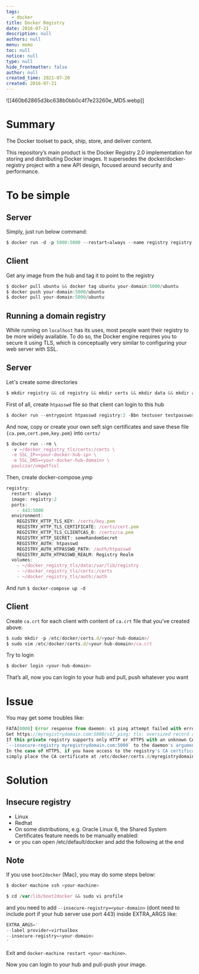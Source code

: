 ```yaml
---
tags: 
  - docker
title: Docker Registry
date: 2016-07-21
description: null
authors: null
menu: memo
toc: null
notice: null
type: null
hide_frontmatter: false
author: null
created_time: 2021-07-20
created: 2016-07-21
---
```


![[460b62865d3bc638b0bb0c4f7e23260e_MD5.webp]]


# Summary

The Docker toolset to pack, ship, store, and deliver content.

This repository’s main product is the Docker Registry 2.0 implementation for storing and distributing Docker images. It supersedes the docker/docker-registry project with a new API design, focused around security and performance.

# To be simple

## Server

Simply, just run below command:

```javascript
$ docker run -d -p 5000:5000 --restart=always --name registry registry:2
```


## Client

Get any image from the hub and tag it to point to the registry

```javascript
$ docker pull ubuntu && docker tag ubuntu your-domain:5000/ubuntu
$ docker push your-domain:5000/ubuntu
$ docker pull your-domain:5000/ubuntu
```

## Running a domain registry

While running on `localhost` has its uses, most people want their registry to be more widely available. To do so, the Docker engine requires you to secure it using TLS, which is conceptually very similar to configuring your web server with SSL.

## Server

Let's create some directories

```javascript
$ mkdir registry && cd registry && mkdir certs && mkdir data && mkdir auth
```


First of all, create `htpasswd` file so that client can login to this hub

```javascript
$ docker run --entrypoint htpasswd registry:2 -Bbn testuser testpassword > auth/htpasswd
```


And now, copy or create your own seft sign certificates and save these file `{ca.pem,cert.pem,key.pem}` into `certs/`

```javascript
$ docker run --rm \
  -v ~/docker_registry_tls/certs:/certs \
  -e SSL_IP=<your-docker-hub-ip> \
  -e SSL_DNS=<your-docker-hub-domain> \
  paulczar/omgwtfssl
```


Then, create docker-compose.ymp

```javascript
registry:
  restart: always
  image: registry:2
  ports:
    - 443:5000
  environment:
    REGISTRY_HTTP_TLS_KEY: /certs/key.pem
    REGISTRY_HTTP_TLS_CERTIFICATE: /certs/cert.pem
    REGISTRY_HTTP_TLS_CLIENTCAS_0: /certs/ca.pem
    REGISTRY_HTTP_SECRET: someRandomSecret
    REGISTRY_AUTH: htpasswd
    REGISTRY_AUTH_HTPASSWD_PATH: /auth/htpasswd
    REGISTRY_AUTH_HTPASSWD_REALM: Registry Realm
  volumes:
    - ~/docker_registry_tls/data:/var/lib/registry
    - ~/docker_registry_tls/certs:/certs
    - ~/docker_registry_tls/auth:/auth
```


And run `$ docker-compose up -d`

## Client

Create `ca.crt` for each client with content of `ca.crt` file that you’ve created above:

```javascript
$ sudo mkdir -p /etc/docker/certs.d/<your-hub-domain>/
$ sudo vim /etc/docker/certs.d/<your-hub-domain>/ca.crt
```


Try to login

```javascript
$ docker login <your-hub-domain>
```


That’s all, now you can login to your hub and pull, push whatever you want

# Issue

You may get some troubles like:

```javascript
FATA[0000] Error response from daemon: v1 ping attempt failed with error:
Get https://myregistrydomain.com:5000/v1/_ping: tls: oversized record received with length 20527.
If this private registry supports only HTTP or HTTPS with an unknown CA certificate,please add
`--insecure-registry myregistrydomain.com:5000` to the daemon's arguments.
In the case of HTTPS, if you have access to the registry's CA certificate, no need for the flag;
simply place the CA certificate at /etc/docker/certs.d/myregistrydomain.com:5000/ca.crt
```


# Solution

## Insecure registry

* Linux
* Redhat
* On some distributions, e.g. Oracle Linux 6, the Shared System Certificates feature needs to be manually enabled:
* or you can open /etc/default/docker and add the following at the end

## Note

If you use `boot2docker` (Mac), you may do some steps below:

```javascript
$ docker-machine ssh <your-machine>
```

```javascript
$ cd /var/lib/boot2docker && sudo vi profile
```


and you need to add `--insecure-registry=<your-domain>` (dont need to include port if your hub server use port 443) inside EXTRA_ARGS like:

```javascript
EXTRA_ARGS='
--label provider=virtualbox
--insecure-registry=<your-domain>
'
```


Exit and `docker-machine restart <your-machine>`.


Now you can login to your hub and pull-push your image.
